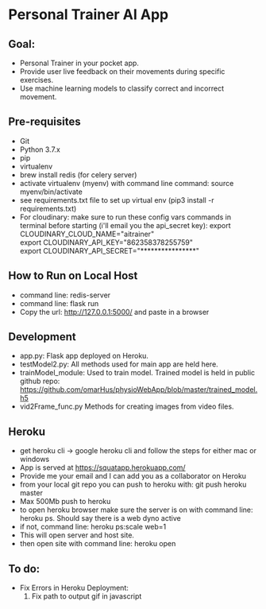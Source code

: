 # Personal Trainer AI App

## Goal:
- Personal Trainer in your pocket app.
- Provide user live feedback on their movements during specific exercises.
- Use machine learning models to classify correct and incorrect movement.

## Pre-requisites
- Git
- Python 3.7.x
- pip
- virtualenv
- brew install redis (for celery server)
- activate virtualenv (myenv) with command line command: source myenv/bin/activate
- see requirements.txt file to set up virtual env (pip3 install -r requirements.txt)
- For cloudinary: make sure to run these config vars commands in terminal before starting (i'll email you the api_secret key):
        export CLOUDINARY_CLOUD_NAME="aitrainer"  
        export CLOUDINARY_API_KEY="862358378255759"  
        export CLOUDINARY_API_SECRET="****************" 

## How to Run on Local Host
- command line: redis-server
- command line: flask run
- Copy the url: http://127.0.0.1:5000/ and paste in a browser

## Development
- app.py:            Flask app deployed on Heroku.
- testModel2.py:     All methods used for main app are held here.
- trainModel_module: Used to train model. Trained model is held in public github repo: https://github.com/omarHus/physioWebApp/blob/master/trained_model.h5
- vid2Frame_func.py  Methods for creating images from video files.

## Heroku
- get heroku cli -> google heroku cli and follow the steps for either mac or windows
- App is served at https://squatapp.herokuapp.com/
- Provide me your email and I can add you as a collaborator on Heroku
- from your local git repo you can push to heroku with: git push heroku master
- Max 500Mb push to heroku
- to open heroku browser make sure the server is on with command line: heroku ps. Should say there is a web dyno active
- if not, command line: heroku ps:scale web=1
- This will open server and host site.
- then open site with command line: heroku open

## To do:
- Fix Errors in Heroku Deployment:
    1. Fix path to output gif in javascript